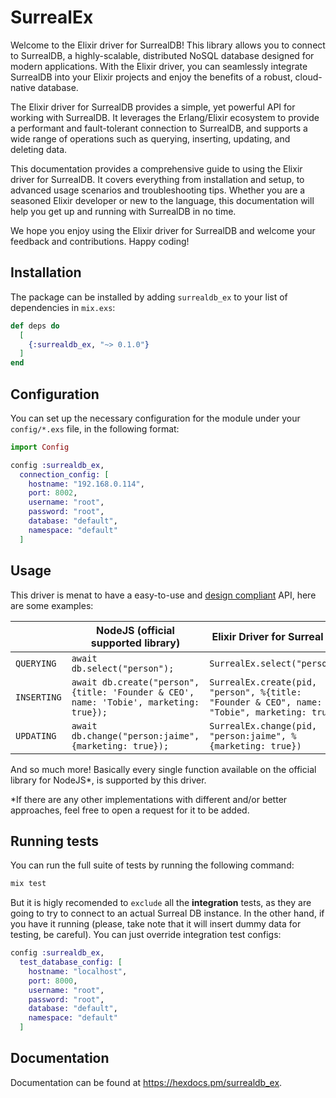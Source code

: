 # SurrealEx

Welcome to the Elixir driver for SurrealDB! This library allows you to
connect to SurrealDB, a highly-scalable, distributed NoSQL database designed
for modern applications. With the Elixir driver, you can seamlessly
integrate SurrealDB into your Elixir projects and enjoy the benefits of a
robust, cloud-native database.

The Elixir driver for SurrealDB provides a simple, yet powerful API for
working with SurrealDB. It leverages the Erlang/Elixir ecosystem to provide
a performant and fault-tolerant connection to SurrealDB, and supports a wide
range of operations such as querying, inserting, updating, and deleting data.

This documentation provides a comprehensive guide to using the Elixir driver
for SurrealDB. It covers everything from installation and setup, to advanced
usage scenarios and troubleshooting tips. Whether you are a seasoned Elixir
developer or new to the language, this documentation will help you get up
and running with SurrealDB in no time.

We hope you enjoy using the Elixir driver for SurrealDB and welcome your
feedback and contributions. Happy coding!

## Installation

The package can be installed by adding `surrealdb_ex` to your list of dependencies in `mix.exs`:

```elixir
def deps do
  [
    {:surrealdb_ex, "~> 0.1.0"}
  ]
end
```

## Configuration

You can set up the necessary configuration for the module under your `config/*.exs` file, in the following format:

```elixir
import Config

config :surrealdb_ex,
  connection_config: [
    hostname: "192.168.0.114",
    port: 8002,
    username: "root",
    password: "root",
    database: "default",
    namespace: "default"
  ]
```

## Usage

This driver is menat to have a easy-to-use and [design compliant](https://surrealdb.com/docs/integration/libraries/nodejs) API, here are some examples:

|   | NodeJS (official supported library)   | Elixir Driver for Surreal DB  |
|---|---|---|
| `QUERYING` | ```await db.select("person");``` | ```SurrealEx.select("person")``` |
| `INSERTING`  | ```await db.create("person", {title: 'Founder & CEO', name: 'Tobie', marketing: true});```  | ```SurrealEx.create(pid, "person", %{title: "Founder & CEO", name: "Tobie", marketing: true})``` |
| `UPDATING`  | ```await db.change("person:jaime", {marketing: true});```  | ```SurrealEx.change(pid, "person:jaime", %{marketing: true})``` |

And so much more! Basically every single function available on the official library for NodeJS*, is supported by this driver.

*If there are any other implementations with different and/or better approaches, feel free to open a request for it to be added.

## Running tests

You can run the full suite of tests by running the following command:

```bash
mix test
```

But it is higly recomended to `exclude` all the **integration** tests, as they
are going to try to connect to an actual Surreal DB instance. In the other hand,
if you have it running (please, take note that it will insert dummy data for testing,
be careful). You can just override integration test configs:

```elixir
config :surrealdb_ex,
  test_database_config: [
    hostname: "localhost",
    port: 8000,
    username: "root",
    password: "root",
    database: "default",
    namespace: "default"
  ]
```

## Documentation

Documentation can be found at <https://hexdocs.pm/surrealdb_ex>.
